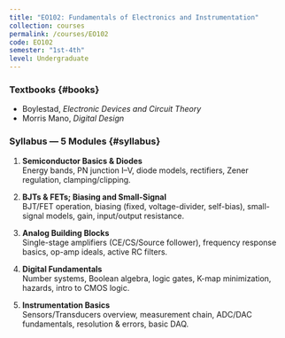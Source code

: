 ```yaml
---
title: "EO102: Fundamentals of Electronics and Instrumentation"
collection: courses
permalink: /courses/EO102
code: EO102
semester: "1st-4th"
level: Undergraduate
---
```


### Textbooks {#books}
- Boylestad, *Electronic Devices and Circuit Theory*
- Morris Mano, *Digital Design*

### Syllabus — 5 Modules {#syllabus}
1. **Semiconductor Basics & Diodes**  
   Energy bands, PN junction I–V, diode models, rectifiers, Zener regulation, clamping/clipping.  

2. **BJTs & FETs; Biasing and Small-Signal**  
   BJT/FET operation, biasing (fixed, voltage-divider, self-bias), small-signal models, gain, input/output resistance.  

3. **Analog Building Blocks**  
   Single-stage amplifiers (CE/CS/Source follower), frequency response basics, op-amp ideals, active RC filters.  

4. **Digital Fundamentals**  
   Number systems, Boolean algebra, logic gates, K-map minimization, hazards, intro to CMOS logic.  

5. **Instrumentation Basics**  
   Sensors/Transducers overview, measurement chain, ADC/DAC fundamentals, resolution & errors, basic DAQ.  
